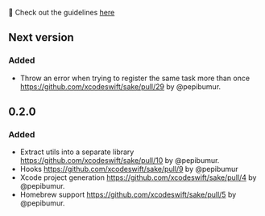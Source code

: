 🚀 Check out the guidelines [here](https://github.com/xcodeswift/contributors/blob/master/CHANGELOG_GUIDELINES.md)

## Next version

### Added
- Throw an error when trying to register the same task more than once https://github.com/xcodeswift/sake/pull/29 by @pepibumur.

## 0.2.0

### Added
- Extract utils into a separate library https://github.com/xcodeswift/sake/pull/10 by @pepibumur.
- Hooks https://github.com/xcodeswift/sake/pull/9 by @pepibumur
- Xcode project generation https://github.com/xcodeswift/sake/pull/4 by @pepibumur.
- Homebrew support https://github.com/xcodeswift/sake/pull/5 by @pepibumur.
